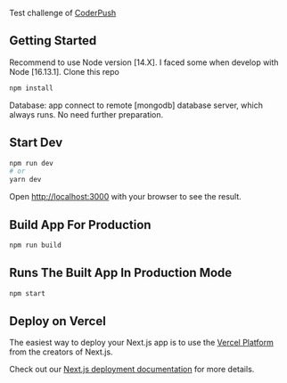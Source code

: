 Test challenge of [CoderPush](https://coderpush.slite.com/p/note/KBDzEw4AZ7W2qCLM13RRho)
## Getting Started

Recommend to use Node version [14.X]. I faced some when develop with Node [16.13.1].
Clone this repo

```bash
npm install
```

Database: app connect to remote [mongodb] database server, which always runs. No need further preparation.

## Start Dev

```bash
npm run dev
# or
yarn dev
```

Open [http://localhost:3000](http://localhost:3000) with your browser to see the result.

## Build App For Production

```bash
npm run build
```

## Runs The Built App In Production Mode

```bash
npm start
```
## Deploy on Vercel

The easiest way to deploy your Next.js app is to use the [Vercel Platform](https://vercel.com/new?utm_medium=default-template&filter=next.js&utm_source=create-next-app&utm_campaign=create-next-app-readme) from the creators of Next.js.

Check out our [Next.js deployment documentation](https://nextjs.org/docs/deployment) for more details.
